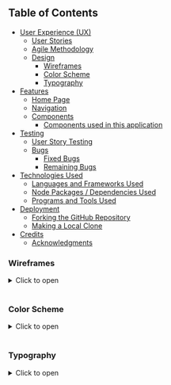 ## Table of Contents

- [User Experience (UX)](#user-experience-ux)
  - [User Stories](#user-stories)
  - [Agile Methodology](#agile-methodology)
  - [Design](#design)
    - [Wireframes](#wireframes)
    - [Color Scheme](#color-scheme)
    - [Typography](#typography)
- [Features](#features)
  - [Home Page](#home-page)
  - [Navigation](#navigation)
  - [Components](#Components)
    - [Components used in this application](#Components-used-in-this-application)
- [Testing](#testing)
  - [User Story Testing](#user-story-testing)
  - [Bugs](#bugs)
    - [Fixed Bugs](#fixed-bugs)
    - [Remaining Bugs](#remaining-bugs)
- [Technologies Used](#technologies-used)
  - [Languages and Frameworks Used](#languages-and-frameworks-used)
  - [Node Packages / Dependencies Used](#node-packages--dependencies-used)
  - [Programs and Tools Used](#programs-and-tools-used)
- [Deployment](#deployment)
  - [Forking the GitHub Repository](#forking-the-github-repository)
  - [Making a Local Clone](#making-a-local-clone)
- [Credits](#credits)
  - [Acknowledgments](#acknowledgments)


### Wireframes
<details><summary>Click to open</summary>

![Wireframe](docs/readme/images/wireframe.png)
![Wireframe](docs/readme/images/wireframe2.png)
</details>
<br>

### Color Scheme
<details><summary>Click to open</summary>

![Color scheme](docs/readme/images/color-scheme.png)
</details>
<br>

### Typography
<details><summary>Click to open</summary>

![typography](docs/readme/images/typography.png)
</details>
<br>